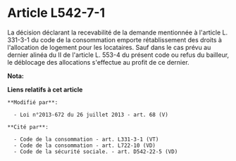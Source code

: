 # Article L542-7-1

La décision déclarant la recevabilité de la demande mentionnée à       l'article L. 331-3-1 du code de la consommation
emporte rétablissement des droits à l'allocation de logement pour les locataires. Sauf dans le cas prévu au dernier alinéa du
II de l'article L. 553-4 du présent code ou refus du bailleur, le déblocage des allocations s'effectue au profit de ce
dernier.

**Nota:**



**Liens relatifs à cet article**

	**Modifié par**:

	  - Loi n°2013-672 du 26 juillet 2013 - art. 68 (V)

	**Cité par**:

	  - Code de la consommation - art. L331-3-1 (VT)
	  - Code de la consommation - art. L722-10 (VD)
	  - Code de la sécurité sociale. - art. D542-22-5 (VD)
